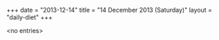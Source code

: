+++
date = "2013-12-14"
title = "14 December 2013 (Saturday)"
layout = "daily-diet"
+++


\<no entries\>
